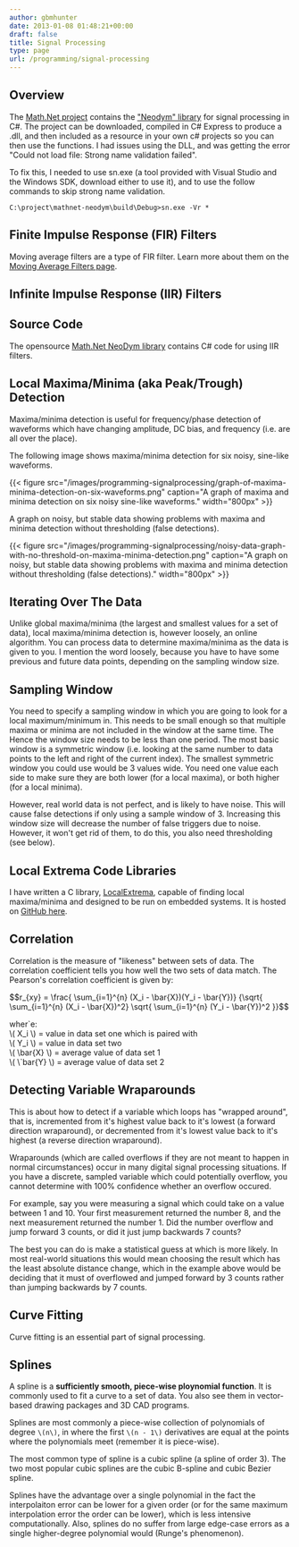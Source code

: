 ```yaml
---
author: gbmhunter
date: 2013-01-08 01:48:21+00:00
draft: false
title: Signal Processing
type: page
url: /programming/signal-processing
---
```


## Overview

The [Math.Net project](http://www.mathdotnet.com/) contains the ["Neodym" library](http://neodym.mathdotnet.com/) for signal processing in C#. The project can be downloaded, compiled in C# Express to produce a .dll, and then included as a resource in your own c# projects so you can then use the functions. I had issues using the DLL, and was getting the error "Could not load file: Strong name validation failed".

To fix this, I needed to use sn.exe (a tool provided with Visual Studio and the Windows SDK, download either to use it), and to use the follow commands to skip strong name validation.

```    
C:\project\mathnet-neodym\build\Debug>sn.exe -Vr *
```    

## Finite Impulse Response (FIR) Filters

Moving average filters are a type of FIR filter. Learn more about them on the [Moving Average Filters page](/programming/general/signal-processing/moving-average-filters).

## Infinite Impulse Response (IIR) Filters

## Source Code

The opensource [Math.Net NeoDym library](http://neodym.mathdotnet.com/) contains C# code for using IIR filters.

## Local Maxima/Minima (aka Peak/Trough) Detection

Maxima/minima detection is useful for frequency/phase detection of waveforms which have changing amplitude, DC bias, and frequency (i.e. are all over the place).

The following image shows maxima/minima detection for six noisy, sine-like waveforms.

{{< figure src="/images/programming-signalprocessing/graph-of-maxima-minima-detection-on-six-waveforms.png" caption="A graph of maxima and minima detection on six noisy sine-like waveforms."  width="800px" >}}

A graph on noisy, but stable data showing problems with maxima and minima detection without thresholding (false detections).

{{< figure src="/images/programming-signalprocessing/noisy-data-graph-with-no-threshold-on-maxima-minima-detection.png" caption="A graph on noisy, but stable data showing problems with maxima and minima detection without thresholding (false detections)."  width="800px" >}}


## Iterating Over The Data

Unlike global maxima/minima (the largest and smallest values for a set of data), local maxima/minima detection is, however loosely, an online algorithm. You can process data to determine maxima/minima as the data is given to you. I mention the word loosely, because you have to have some previous and future data points, depending on the sampling window size.

## Sampling Window

You need to specify a sampling window in which you are going to look for a local maximum/minimum in. This needs to be small enough so that multiple maxima or minima are not included in the window at the same time. The Hence the window size needs to be less than one period. The most basic window is a symmetric window (i.e. looking at the same number to data points to the left and right of the current index). The smallest symmetric window you could use would be 3 values wide. You need one value each side to make sure they are both lower (for a local maxima), or both higher (for a local minima).

However, real world data is not perfect, and is likely to have noise. This will cause false detections if only using a sample window of 3. Increasing this window size will decrease the number of false triggers due to noise. However, it won't get rid of them, to do this, you also need thresholding (see below).

## Local Extrema Code Libraries

I have written a C library, [LocalExtrema](https://github.com/gbmhunter/LocalExtrema), capable of finding local maxima/minima and designed to be run on embedded systems. It is hosted on [GitHub here](https://github.com/gbmhunter/LocalExtrema).

## Correlation

Correlation is the measure of "likeness" between sets of data. The correlation coefficient tells you how well the two sets of data match. The Pearson's correlation coefficient is given by:

<div>$$r_{xy} = \frac{ \sum_{i=1}^{n} (X_i - \bar{X})(Y_i - \bar{Y})} {\sqrt{ \sum_{i=1}^{n} (X_i - \bar{X})^2} \sqrt{ \sum_{i=1}^{n} (Y_i - \bar{Y})^2 }}$$</div>

<p class="centered">
    wher`e:<br>
    \( X_i \) = value in data set one which is paired with<br>
    \( Y_i \) = value in data set two<br>
    \( \bar{X} \) = average value of data set 1<br>
    \( \`bar{Y} \) = average value of data set 2<br>
</p>

## Detecting Variable Wraparounds

This is about how to detect if a variable which loops has "wrapped around", that is, incremented from it's highest value back to it's lowest (a forward direction wraparound), or decremented from it's lowest value back to it's highest (a reverse direction wraparound).

Wraparounds (which are called overflows if they are not meant to happen in normal circumstances) occur in many digital signal processing situations. If you have a discrete, sampled variable which could potentially overflow, you cannot determine with 100% confidence whether an overflow occured.

For example, say you were measuring a signal which could take on a value between 1 and 10. Your first measurement returned the number 8, and the next measurement returned the number 1. Did the number overflow and jump forward  3 counts, or did it just jump backwards 7 counts?

The best you can do is make a statistical guess at which is more likely. In most real-world situations this would mean choosing the result which has the least absolute distance change, which in the example above would be deciding that it must of overflowed and jumped forward by 3 counts rather than jumping backwards by 7 counts.

## Curve Fitting

Curve fitting is an essential part of signal processing.

## Splines

A spline is a **sufficiently smooth, piece-wise ploynomial function**. It is commonly used to fit a curve to a set of data. You also see them in vector-based drawing packages and 3D CAD programs.

Splines are most commonly a piece-wise collection of polynomials of degree `\(n\)`, in where the first `\(n - 1\)` derivatives are equal at the points where the polynomials meet (remember it is piece-wise).

The most common type of spline is a cubic spline (a spline of order 3). The two most popular cubic splines are the cubic B-spline and cubic Bezier spline.

Splines have the advantage over a single polynomial in the fact the interpolaiton error can be lower for a given order (or for the same maximum interpolation error the order can be lower), which is less intensive computationally. Also, splines do no suffer from large edge-case errors as a single higher-degree polynomial would (Runge's phenomenon).
